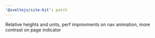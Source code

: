 ```yaml
---
'@sveltejs/site-kit': patch
---
```


Relative heights and units, perf improvments on nav animation, more contrast on page indicator
